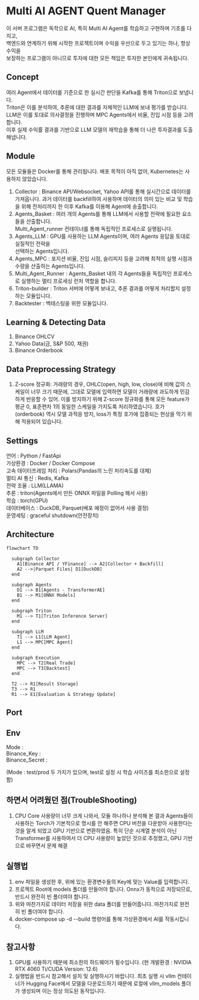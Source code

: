 # Multi AI AGENT Quent Manager

이 서버 프로그램은 독학으로 AI, 특히 Multi AI Agent를 학습하고 구현하며 기초를 다지고,  
백엔드와 연계하기 위해 시작한 프로젝트이며 수익을 우선으로 두고 있기는 하나, 항상 수익을  
보장하는 프로그램이 아니므로 투자에 대한 모든 책임은 투자한 본인에게 귀속됩니다.

## Concept

여러 Agent에서 데이터를 기준으로 한 실시간 판단을 Kafka를 통해 Triton으로 보냅니다.  
Triton은 이를 분석하여, 추론에 대한 결과를 자체적인 LLM에 보내 평가를 받습니다.  
LLM은 이를 토대로 의사결정을 진행하며 MPC Agents에서 비율, 진입 시점 등을 고려합니다.  
이후 실제 수익률 결과를 기반으로 LLM 모델의 재학습을 통해 더 나은 투자결과를 도출해냅니다.

## Module

모든 모듈들은 Docker를 통해 관리됩니다. 배포 목적이 아직 없어, Kubernetes는 사용하지 않았습니다.

1. Collector : Binance API/Websocket, Yahoo API를 통해 실시간으로 데이터를 가져옵니다.
   과거 데이터를 backfill하여 사용하며 데이터의 의미 있는 비교 및 학습을 위해 전처리까지 한 이후
   Kafka를 이용해 Agent에 송출합니다.
2. Agents_Basket : 여러 개의 Agents를 통해 LLM에서 사용할 전략에 필요한 요소들을 산출합니다.  
   Multi_Agent_runner 컨테이너를 통해 독립적인 프로세스로 실행됩니다.
3. Agents_LLM : GPU를 사용하는 LLM Agents이며, 여러 Agents 응답을 토대로 실질적인 전략을  
   선택하는 Agents입니다.
4. Agents_MPC : 포지션 비율, 진입 시점, 슬리피지 등을 고려해 최적의 실행 시점과 수량을 산출하는 Agents입니다.
5. Multi_Agent_Runner : Agents_Basket 내의 각 Agents들을 독립적인 프로세스로 실행하는
   멀티 프로세싱 런처 역할을 합니다.
6. Triton-builder : Triton 서버에 어떻게 보내고, 추론 결과를 어떻게 처리할지 설정하는 모듈입니다.
7. Backtester : 백테스팅을 위한 모듈입니다.

## Learning & Detecting Data

1. Binance OHLCV
2. Yahoo Data(금, S&P 500, 채권)
3. Binance Orderbook

## Data Preprocessing Strategy

1. Z-score 정규화: 거래량의 경우, OHLC(open, high, low, close)에 비해 값의 스케일이 너무 크기 때문에,
   그대로 모델에 입력하면 모델이 거래량에 과도하게 민감하게 반응할 수 있어. 이를 방지하기 위해 Z-score
   정규화를 통해 모든 feature가 평균 0, 표준편차 1의 동일한 스케일을 가지도록 처리하였습니다.
   호가(orderbook) 역시 모델 과적응 방지, loss가 특정 호가에 집중되는 현상을 막기 위해 적용되어 있습니다.

## Settings

언어 : Python / FastApi  
가상환경 : Docker / Docker Compose  
고속 데이터프레임 처리 : Polars(Pandas의 느린 처리속도를 대체)  
멀티 AI 통신 : Redis, Kafka  
전략 조율 : LLM(LLAMA)  
추론 : triton(Agents에서 만든 ONNX 파일을 Polling 해서 사용)  
학습 : torch(GPU)  
데이터베이스 : DuckDB, Parquet(배포 예정이 없어서 사용 결정)  
운영세팅 : graceful shutdown(안전장치)

## Architecture

```mermaid
flowchart TD

  subgraph Collector
    A1[Binance API / YFinance] --> A2[Collector + Backfill]
    A2 -->|Parquet Files| D1[DuckDB]
  end

  subgraph Agents
    D1 --> B1[Agents - TransformerAE]
    B1 --> M1[ONNX Models]
  end

  subgraph Triton
    M1 --> T1[Triton Inference Server]
  end

  subgraph LLM
    T1 --> L1[LLM Agent]
    L1 --> MPC[MPC Agent]
  end

  subgraph Execution
    MPC --> T2[Real Trade]
    MPC --> T3[Backtest]
  end

  T2 --> R1[Result Storage]
  T3 --> R1
  R1 --> E1[Evaluation & Strategy Update]
```

## Port

## Env

Mode :  
Binance_Key :  
Binance_Secret :

(Mode : test/prod 두 가지가 있으며, test로 설정 시 학습 사이즈를 최소한으로 설정함)

## 하면서 어려웠던 점(TroubleShooting)

1. CPU Core 사용량이 너무 크게 나와서, 모듈 하나하나 분석해 본 결과 Agents들이 사용하는 Torch가 기본적으로 명시를 안 해주면 CPU 버전을 다운받아 사용한다는 것을 알게 되었고 GPU 기반으로 변환하였음. 특히 단순 시계열 분석이 아닌 Transformer를 사용하여서 더 CPU 사용량이 높았던 것으로 추정했고, GPU 기반으로 바꾸면서 문제 해결

## 실행법

1. env 파일을 생성한 후, 위에 있는 환경변수들의 Key에 맞는 Value를 입력합니다.
2. 프로젝트 Root에 models 폴더를 만들어야 합니다. Onnx가 동적으로 저장되므로, 반드시 완전히 빈 폴더여야 합니다.
3. 위와 마찬가지로 데이터 저장을 위한 data 폴더를 만들어줍니다. 마찬가지로 완전히 빈 폴더여야 합니다.
4. docker-compose up -d --build 명령어를 통해 가상환경에서 AI를 작동시킵니다.

## 참고사항

1. GPU를 사용하기 때문에 최소한의 하드웨어가 필수입니다. (현 개발환경 : NVIDIA RTX 4060 Ti/CUDA Version: 12.6)
2. 실행법을 반드시 참고해서 설치 및 실행하시기 바랍니다. 최초 실행 시 vllm 컨테이너가 Hugging Face에서 모델을 다운로드하기 때문에 로컬에 vllm_models 폴더가 생성되며 이는 정상 의도된 동작입니다.
